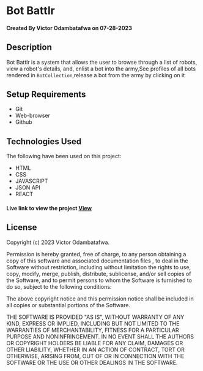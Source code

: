 # Bot Battlr

#### Created By Victor Odambatafwa on 07-28-2023

## Description

Bot Battlr is a system that allows the user to browse through
a list of robots, view a robot's details, and, enlist a bot into the army,See profiles of all bots rendered in `BotCollection`,release a bot from the army by clicking on it


## Setup Requirements

- Git
- Web-browser 
- Github




## Technologies Used

The following have been used on this project:

- HTML
- CSS
- JAVASCRIPT
- JSON API
- REACT


#### Live link to view the project <a href="https://github.com/VictorOdambatafwa22/phase2wk2-code-challenge/">View</a>


## License

Copyright (c) 2023 Victor Odambatafwa.

Permission is hereby granted, free of charge, to any person obtaining a copy
of this software and associated documentation files , to deal
in the Software without restriction, including without limitation the rights
to use, copy, modify, merge, publish, distribute, sublicense, and/or sell
copies of the Software, and to permit persons to whom the Software is
furnished to do so, subject to the following conditions:

The above copyright notice and this permission notice shall be included in all
copies or substantial portions of the Software.

THE SOFTWARE IS PROVIDED "AS IS", WITHOUT WARRANTY OF ANY KIND, EXPRESS OR
IMPLIED, INCLUDING BUT NOT LIMITED TO THE WARRANTIES OF MERCHANTABILITY,
FITNESS FOR A PARTICULAR PURPOSE AND NONINFRINGEMENT. IN NO EVENT SHALL THE
AUTHORS OR COPYRIGHT HOLDERS BE LIABLE FOR ANY CLAIM, DAMAGES OR OTHER
LIABILITY, WHETHER IN AN ACTION OF CONTRACT, TORT OR OTHERWISE, ARISING FROM,
OUT OF OR IN CONNECTION WITH THE SOFTWARE OR THE USE OR OTHER DEALINGS IN THE
SOFTWARE.